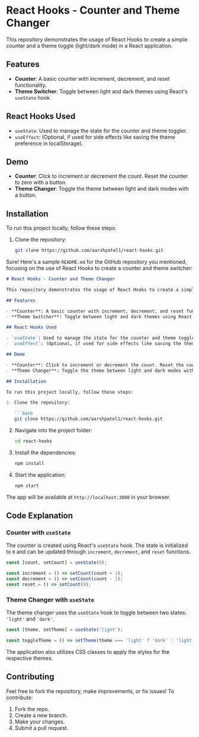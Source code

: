 # React Hooks - Counter and Theme Changer

This repository demonstrates the usage of React Hooks to create a simple counter and a theme toggle (light/dark mode) in a React application.

## Features

- **Counter**: A basic counter with increment, decrement, and reset functionality.
- **Theme Switcher**: Toggle between light and dark themes using React's `useState` hook.

## React Hooks Used

- `useState`: Used to manage the state for the counter and theme toggler.
- `useEffect`: (Optional, if used for side effects like saving the theme preference in localStorage).

## Demo

- **Counter**: Click to increment or decrement the count. Reset the counter to zero with a button.
- **Theme Changer**: Toggle the theme between light and dark modes with a button.

## Installation

To run this project locally, follow these steps:

1. Clone the repository:

   ```bash
   git clone https://github.com/aarshpatel1/react-hooks.git

Sure! Here's a sample `README.md` for the GitHub repository you mentioned, focusing on the use of React Hooks to create a counter and theme switcher:

```markdown
# React Hooks - Counter and Theme Changer

This repository demonstrates the usage of React Hooks to create a simple counter and a theme toggle (light/dark mode) in a React application.

## Features

- **Counter**: A basic counter with increment, decrement, and reset functionality.
- **Theme Switcher**: Toggle between light and dark themes using React's `useState` hook.

## React Hooks Used

- `useState`: Used to manage the state for the counter and theme toggler.
- `useEffect`: (Optional, if used for side effects like saving the theme preference in localStorage).

## Demo

- **Counter**: Click to increment or decrement the count. Reset the counter to zero with a button.
- **Theme Changer**: Toggle the theme between light and dark modes with a button.

## Installation

To run this project locally, follow these steps:

1. Clone the repository:

   ```bash
   git clone https://github.com/aarshpatel1/react-hooks.git
   ```

2. Navigate into the project folder:

   ```bash
   cd react-hooks
   ```

3. Install the dependencies:

   ```bash
   npm install
   ```

4. Start the application:

   ```bash
   npm start
   ```

The app will be available at `http://localhost:3000` in your browser.

## Code Explanation

### Counter with `useState`

The counter is created using React's `useState` hook. The state is initialized to `0` and can be updated through `increment`, `decrement`, and `reset` functions.

```js
const [count, setCount] = useState(0);

const increment = () => setCount(count + 1);
const decrement = () => setCount(count - 1);
const reset = () => setCount(0);
```

### Theme Changer with `useState`

The theme changer uses the `useState` hook to toggle between two states: `'light'` and `'dark'`.

```js
const [theme, setTheme] = useState('light');

const toggleTheme = () => setTheme(theme === 'light' ? 'dark' : 'light');
```

The application also utilizes CSS classes to apply the styles for the respective themes.

## Contributing

Feel free to fork the repository, make improvements, or fix issues! To contribute:

1. Fork the repo.
2. Create a new branch.
3. Make your changes.
4. Submit a pull request.

```
